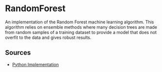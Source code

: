 # RandomForest

An implementation of the Random Forest machine learning algorithm. This algorithm relies on ensemble methods where many decision trees are made from random samples of a training dataset to provide a model that does not overfit to the data and gives robust results.

## Sources
- [Python Implementation](https://github.com/Suji04/ML_from_Scratch/blob/master/decision%20tree%20classification.ipynb)
